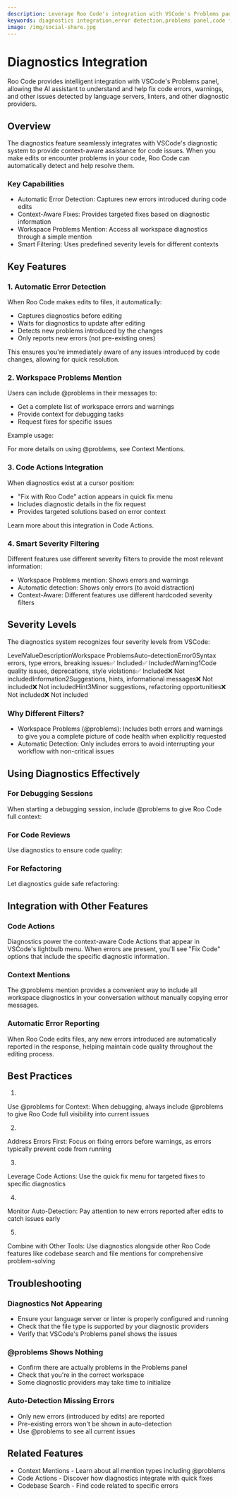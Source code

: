 ```yaml
---
description: Leverage Roo Code's integration with VSCode's Problems panel to automatically detect, understand, and fix code errors, warnings, and linting issues.
keywords: diagnostics integration,error detection,problems panel,code fixes,linting,language server,automatic error fixing
image: /img/social-share.jpg
---
```


# Diagnostics Integration


Roo Code provides intelligent integration with VSCode's Problems panel, allowing the AI assistant to understand and help fix code errors, warnings, and other issues detected by language servers, linters, and other diagnostic providers.



## Overview​


The diagnostics feature seamlessly integrates with VSCode's diagnostic system to provide context-aware assistance for code issues. When you make edits or encounter problems in your code, Roo Code can automatically detect and help resolve them.


### Key Capabilities​


- Automatic Error Detection: Captures new errors introduced during code edits
- Context-Aware Fixes: Provides targeted fixes based on diagnostic information
- Workspace Problems Mention: Access all workspace diagnostics through a simple mention
- Smart Filtering: Uses predefined severity levels for different contexts



## Key Features​


### 1. Automatic Error Detection​


When Roo Code makes edits to files, it automatically:


- Captures diagnostics before editing
- Waits for diagnostics to update after editing
- Detects new problems introduced by the changes
- Only reports new errors (not pre-existing ones)


This ensures you're immediately aware of any issues introduced by code changes, allowing for quick resolution.


### 2. Workspace Problems Mention​


Users can include @problems in their messages to:


- Get a complete list of workspace errors and warnings
- Provide context for debugging tasks
- Request fixes for specific issues


Example usage:



For more details on using @problems, see Context Mentions.


### 3. Code Actions Integration​


When diagnostics exist at a cursor position:


- "Fix with Roo Code" action appears in quick fix menu
- Includes diagnostic details in the fix request
- Provides targeted solutions based on error context


Learn more about this integration in Code Actions.


### 4. Smart Severity Filtering​


Different features use different severity filters to provide the most relevant information:


- Workspace Problems mention: Shows errors and warnings
- Automatic detection: Shows only errors (to avoid distraction)
- Context-Aware: Different features use different hardcoded severity filters



## Severity Levels​


The diagnostics system recognizes four severity levels from VSCode:


LevelValueDescriptionWorkspace ProblemsAuto-detectionError0Syntax errors, type errors, breaking issues✅ Included✅ IncludedWarning1Code quality issues, deprecations, style violations✅ Included❌ Not includedInformation2Suggestions, hints, informational messages❌ Not included❌ Not includedHint3Minor suggestions, refactoring opportunities❌ Not included❌ Not included
### Why Different Filters?​


- Workspace Problems (@problems): Includes both errors and warnings to give you a complete picture of code health when explicitly requested
- Automatic Detection: Only includes errors to avoid interrupting your workflow with non-critical issues



## Using Diagnostics Effectively​


### For Debugging Sessions​


When starting a debugging session, include @problems to give Roo Code full context:



### For Code Reviews​


Use diagnostics to ensure code quality:



### For Refactoring​


Let diagnostics guide safe refactoring:




## Integration with Other Features​


### Code Actions​


Diagnostics power the context-aware Code Actions that appear in VSCode's lightbulb menu. When errors are present, you'll see "Fix Code" options that include the specific diagnostic information.


### Context Mentions​


The @problems mention provides a convenient way to include all workspace diagnostics in your conversation without manually copying error messages.


### Automatic Error Reporting​


When Roo Code edits files, any new errors introduced are automatically reported in the response, helping maintain code quality throughout the editing process.



## Best Practices​


1. 
Use @problems for Context: When debugging, always include @problems to give Roo Code full visibility into current issues

2. 
Address Errors First: Focus on fixing errors before warnings, as errors typically prevent code from running

3. 
Leverage Code Actions: Use the quick fix menu for targeted fixes to specific diagnostics

4. 
Monitor Auto-Detection: Pay attention to new errors reported after edits to catch issues early

5. 
Combine with Other Tools: Use diagnostics alongside other Roo Code features like codebase search and file mentions for comprehensive problem-solving




## Troubleshooting​


### Diagnostics Not Appearing​


- Ensure your language server or linter is properly configured and running
- Check that the file type is supported by your diagnostic providers
- Verify that VSCode's Problems panel shows the issues


### @problems Shows Nothing​


- Confirm there are actually problems in the Problems panel
- Check that you're in the correct workspace
- Some diagnostic providers may take time to initialize


### Auto-Detection Missing Errors​


- Only new errors (introduced by edits) are reported
- Pre-existing errors won't be shown in auto-detection
- Use @problems to see all current issues



## Related Features​


- Context Mentions - Learn about all mention types including @problems
- Code Actions - Discover how diagnostics integrate with quick fixes
- Codebase Search - Find code related to specific errors
